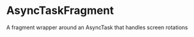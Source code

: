 AsyncTaskFragment
=================

A fragment wrapper around an AsyncTask that handles screen rotations
